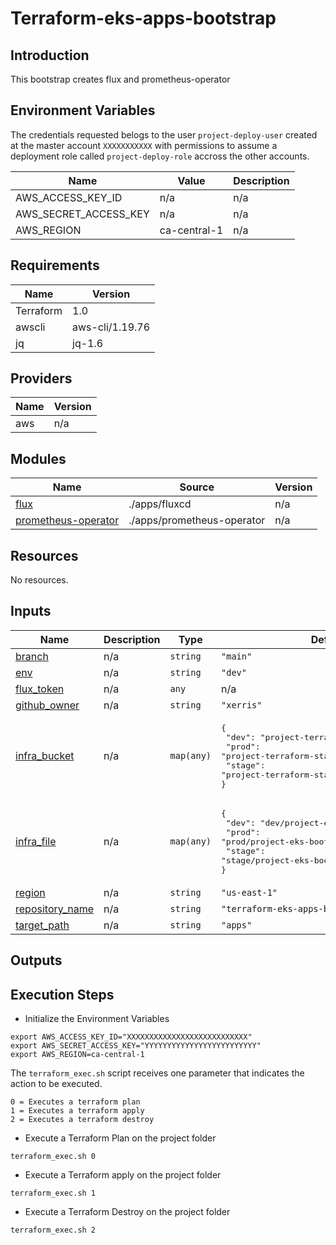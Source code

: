# Terraform-eks-apps-bootstrap
## Introduction
This bootstrap creates flux and prometheus-operator

## Environment Variables

The credentials requested belogs to the user `project-deploy-user`  created at the master  account `XXXXXXXXXXX` with permissions to assume a deployment role called `project-deploy-role` accross the other accounts.

| Name | Value | Description |
|------|---------|--------|
|AWS_ACCESS_KEY_ID| n/a | n/a |
|AWS_SECRET_ACCESS_KEY| n/a | n/a |
|AWS_REGION | ca-central-1| n/a |



## Requirements


| Name | Version |
|------|---------|
| Terraform | 1.0 |
| awscli | aws-cli/1.19.76 |
| jq | jq-1.6 |

## Providers

| Name | Version |
|------|---------|
| aws | n/a |

## Modules

| Name | Source | Version |
|------|--------|---------|
| <a name="module_flux"></a> [flux](#module\_flux) | ./apps/fluxcd | n/a |
| <a name="module_prometheus-operator"></a> [prometheus-operator](#module\_prometheus-operator) | ./apps/prometheus-operator | n/a |

## Resources

No resources.

## Inputs

| Name | Description | Type | Default | Required |
|------|-------------|------|---------|:--------:|
| <a name="input_branch"></a> [branch](#input\_branch) | n/a | `string` | `"main"` | no |
| <a name="input_env"></a> [env](#input\_env) | n/a | `string` | `"dev"` | no |
| <a name="input_flux_token"></a> [flux\_token](#input\_flux\_token) | n/a | `any` | n/a | yes |
| <a name="input_github_owner"></a> [github\_owner](#input\_github\_owner) | n/a | `string` | `"xerris"` | no |
| <a name="input_infra_bucket"></a> [infra\_bucket](#input\_infra\_bucket) | n/a | `map(any)` | <pre>{<br>  "dev": "project-terraform-state-dev",<br>  "prod": "project-terraform-state-prod",<br>  "stage": "project-terraform-state-stage"<br>}</pre> | no |
| <a name="input_infra_file"></a> [infra\_file](#input\_infra\_file) | n/a | `map(any)` | <pre>{<br>  "dev": "dev/project-eks-bootstrap.tfstate",<br>  "prod": "prod/project-eks-bootstrap.tfstate",<br>  "stage": "stage/project-eks-bootstrap.tfstate"<br>}</pre> | no |
| <a name="input_region"></a> [region](#input\_region) | n/a | `string` | `"us-east-1"` | no |
| <a name="input_repository_name"></a> [repository\_name](#input\_repository\_name) | n/a | `string` | `"terraform-eks-apps-bootstrap"` | no |
| <a name="input_target_path"></a> [target\_path](#input\_target\_path) | n/a | `string` | `"apps"` | no |

## Outputs

## Execution Steps

* Initialize the Environment Variables

```
export AWS_ACCESS_KEY_ID="XXXXXXXXXXXXXXXXXXXXXXXXXXX"
export AWS_SECRET_ACCESS_KEY="YYYYYYYYYYYYYYYYYYYYYYYYY"
export AWS_REGION=ca-central-1

```

The `terraform_exec.sh` script receives one parameter that indicates the action to be executed.

```
0 = Executes a terraform plan
1 = Executes a terraform apply
2 = Executes a terraform destroy
```


* Execute a Terraform Plan on the project folder

```
terraform_exec.sh 0
```

* Execute a Terraform apply on the project folder

```
terraform_exec.sh 1
```

* Execute a Terraform Destroy on the project folder

```
terraform_exec.sh 2
```
